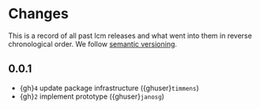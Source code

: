 # Changes


This is a record of all past lcm releases and what went into them in reverse
chronological order. We follow [semantic versioning](https://semver.org/).


## 0.0.1

- {gh}`4` update package infrastructure  ({ghuser}`timmens`)
- {gh}`2` implement prototype ({ghuser}`janosg`)
